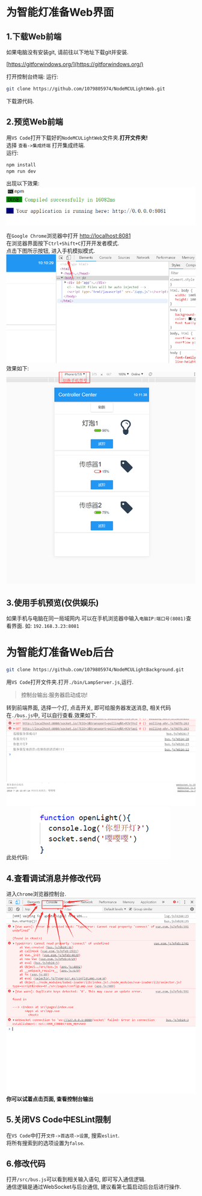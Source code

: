 # 为智能灯准备Web界面

## 1.下载Web前端
如果电脑没有安装git, 请前往以下地址下载git并安装.

[https://gitforwindows.org/](https://gitforwindows.org/)

打开控制台终端: 
运行:
```Bash
git clone https://github.com/1079805974/NodeMCULightWeb.git
```
下载源代码.

## 2.预览Web前端
用`VS Code`打开下载好的`NodeMCULightWeb`文件夹.**打开文件夹!**  
选择 `查看->集成终端` 打开集成终端.  
运行:
```Bash
npm install
npm run dev
```
出现以下效果:
![npm run dev](./npmrundev.png)

在`Google Chrome`浏览器中打开 [http://localhost:8081](http://localhost:8081)  
在浏览器界面按下`Ctrl+Shift+C`打开开发者模式.  
点击下图所示按钮, 进入手机模拟模式.
![phone](./phone.png)
效果如下:
![phone](./effect.png)

## 3.使用手机预览(仅供娱乐)
如果手机与电脑在同一局域网内.可以在手机浏览器中输入`电脑IP:端口号(8081)`查看界面.
如: `192.168.3.23:8081`

# 为智能灯准备Web后台

```Bash
git clone https://github.com/1079805974/NodeMCULightBackground.git
```
用`VS Code`打开文件夹.打开`./bin/LampServer.js`,运行.
> 控制台输出:服务器启动成功!

转到前端界面, 选择一个灯, 点击开关, 即可给服务器发送消息, 相关代码在`./bus.js`中, 可以自行查看.效果如下.
![connectok](./connectok.png)
![connectok](./serverok.png)
此处代码:
![code](./code.png)

## 4.查看调试消息并修改代码
进入`Chrome`浏览器控制台.
![phone](./console.png)
**你可以试着点击页面, 查看控制台输出**

## 5.关闭VS Code中ESLint限制
在`VS Code`中打开`文件->首选项->设置`, 搜索`eslint`.  
将所有搜索到的选项设置为`false`.

## 6.修改代码
打开`/src/bus.js`可以看到相关输入语句, 即可写入通信逻辑.  
通信逻辑是通过WebSocket与后台通信, 建议看第七篇启动后台后进行操作.
